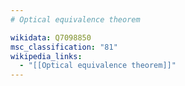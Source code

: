 ```yaml
---
# Optical equivalence theorem

wikidata: Q7098850
msc_classification: "81"
wikipedia_links:
  - "[[Optical equivalence theorem]]"
---
```

